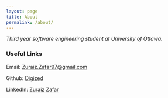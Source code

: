 ```yaml
---
layout: page
title: About
permalink: /about/
---
```


*Third year software engineering student at University of Ottawa.*

### Useful Links

Email: [Zuraiz.Zafar97@gmail.com](mailto:Zuraiz.Zafar97@gmail.com)

Github: [Digized](https://github.com/digized)

LinkedIn: [Zuraiz Zafar](https://www.linkedin.com/in/zuraizzafar/)